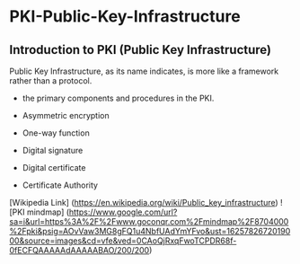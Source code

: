 # PKI-Public-Key-Infrastructure
## Introduction to PKI (Public Key Infrastructure)

Public Key Infrastructure, as its name indicates, is more like a framework rather than a protocol.

- the primary components and procedures in the PKI.

- Asymmetric encryption
- One-way function
- Digital signature
- Digital certificate
- Certificate Authority

[Wikipedia Link] (https://en.wikipedia.org/wiki/Public_key_infrastructure)
![PKI mindmap] (https://www.google.com/url?sa=i&url=https%3A%2F%2Fwww.goconqr.com%2Fmindmap%2F8704000%2Fpki&psig=AOvVaw3MG8gFQ1u4NbfUAdYmYFvo&ust=1625782672019000&source=images&cd=vfe&ved=0CAoQjRxqFwoTCPDR68f-0fECFQAAAAAdAAAAABAO/200/200)

